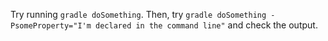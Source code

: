Try running `gradle doSomething`. Then, try `gradle doSomething -PsomeProperty="I'm declared in the command line"`
and check the output.
